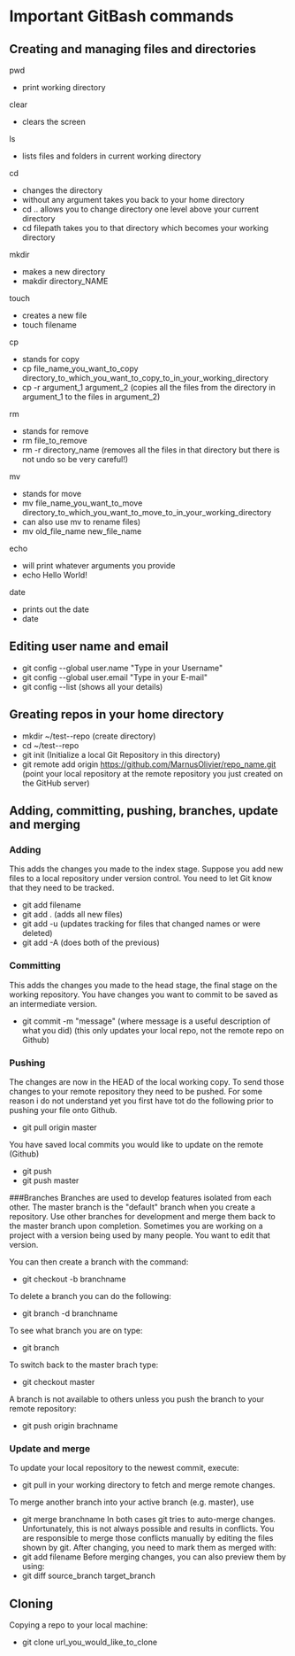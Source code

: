 # Important GitBash commands 
## Creating and managing files and directories
pwd 
* print working directory

clear   
* clears the screen

ls 
* lists files and folders in current working directory

cd 
* changes the directory
* without any argument takes you back to your home directory
* cd .. allows you to change directory one level above your current directory
* cd filepath takes you to that directory which becomes your working directory

mkdir
* makes a new directory
* makdir directory_NAME

touch
* creates a new file
* touch filename

cp
* stands for copy
* cp file_name_you_want_to_copy directory_to_which_you_want_to_copy_to_in_your_working_directory
* cp -r argument_1 argument_2  (copies all the files from the directory in argument_1 to the files in argument_2)
 
rm
* stands for remove
* rm file_to_remove
* rm -r directory_name  (removes all the files in that directory but there is not undo so be very careful!)

mv
* stands for move
* mv file_name_you_want_to_move directory_to_which_you_want_to_move_to_in_your_working_directory 
* can also use mv to rename files)
* mv old_file_name new_file_name

echo
* will print whatever arguments you provide
* echo Hello World!
	
date
* prints out the date
* date
		
## Editing user name and email
* git config --global user.name "Type in your Username"
* git config --global user.email "Type in your E-mail"
* git config --list  	(shows all your details)

## Greating repos in your home directory
* mkdir ~/test--repo   	(create directory)
* cd ~/test--repo
* git init				(Initialize a local Git Repository in this directory)	
* git remote add origin https://github.com/MarnusOlivier/repo_name.git	(point your local repository at the remote repository you just created on the GitHub server)

## Adding, committing, pushing, branches, update and merging  
### Adding
This adds the changes you made to the index stage.
Suppose you add new files to a local repository under version control.
You need to let Git know that they need to be tracked.
* git add filename
* git add .		(adds all new files)
* git add -u	(updates tracking for files that changed names or were deleted)
* git add -A	(does both of the previous)

### Committing 
This adds the changes you made to the head stage, the final stage on the working repository.
You have changes you want to commit to be saved as an intermediate version.
* git commit -m "message"  	(where message is a useful description of what you did)
							(this only updates your local repo, not the remote repo on Github)

### Pushing 
The changes are now in the HEAD of the local working copy. To send those changes to your remote repository they need to be pushed.
For some reason i do not understand yet you first have tot do the following prior to pushing your file onto Github.
* git pull origin master

You have saved local commits you would like to update on the remote (Github)
* git push
* git push master

###Branches 
Branches are used to develop features isolated from each other. The master branch is the "default" branch when you create a repository. Use other branches for development and merge them back to the master branch upon completion.
Sometimes you are working on a project with a version being used by many people.
You want to edit that version.

You can then create a branch with the command:
* git checkout -b branchname

To delete a branch you can do the following:
* git branch -d branchname

To see what branch you are on type:
* git branch

To switch back to the master brach type:
* git checkout master

A branch is not available to others unless you push the branch to your remote repository:
* git push origin brachname

### Update and merge
To update your local repository to the newest commit, execute:
* git pull
in your working directory to fetch and merge remote changes.

To merge another branch into your active branch (e.g. master), use
* git merge branchname
In both cases git tries to auto-merge changes. 
Unfortunately, this is not always possible and results in conflicts. 
You are responsible to merge those conflicts manually by editing the files shown by git. 
After changing, you need to mark them as merged with:
* git add filename
Before merging changes, you can also preview them by using:
* git diff source_branch target_branch

## Cloning
Copying a repo to your local machine:
* git clone url_you_would_like_to_clone




